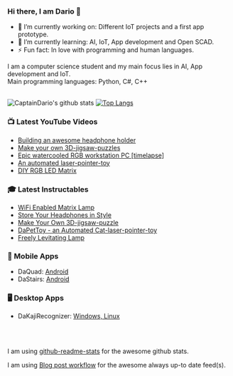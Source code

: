 ### Hi there, I am Dario 👋


- 🔭 I’m currently working on: Different IoT projects and a first app prototype.
- 🌱 I’m currently learning: AI, IoT, App development and Open SCAD.
- ⚡ Fun fact: In love with programming and human languages.


I am a computer science student and my main focus lies in AI, App development and IoT. </br>
Main programming languages: Python, C#, C++ </br>
</br>

![CaptainDario's github stats](https://github-readme-stats.vercel.app/api?username=captaindario&count_private=true)
[![Top Langs](https://github-readme-stats.vercel.app/api/top-langs/?username=captaindario&hide=g-code,Jupyter%20Notebook,Tex&langs_count=8&layout=compact)](https://github.com/captaindario/github-readme-stats)

### 📺 Latest YouTube Videos
<!-- YOUTUBE:START -->
- [Building an awesome headphone holder](https://www.youtube.com/watch?v=rAv23blQrkI)
- [Make your own 3D-jigsaw-puzzles](https://www.youtube.com/watch?v=Sl4_0uPr6Pk)
- [Epic watercooled RGB workstation PC [timelapse]](https://www.youtube.com/watch?v=nSBbka363sI)
- [An automated laser-pointer-toy](https://www.youtube.com/watch?v=vp5igMt3IM0)
- [DIY RGB LED Matrix](https://www.youtube.com/watch?v=JtgvVUUX6ng)
<!-- YOUTUBE:END -->

### 🎓 Latest Instructables
<!-- INSTRUCTABLES:START -->
- [WiFi Enabled Matrix Lamp](https://www.instructables.com/id/WiFi-Enabled-Matrix-Lamp/)
- [Store Your Headphones in Style](https://www.instructables.com/id/Store-Your-Headphones-in-Style/)
- [Make Your Own 3D-jigsaw-puzzle](https://www.instructables.com/id/Make-Your-Own-3D-jigsaw-puzzle/)
- [DaPetToy - an Automated Cat-laser-pointer-toy](https://www.instructables.com/id/An-Automated-Cat-laser-pointer-toy/)
- [Freely Levitating Lamp](https://www.instructables.com/id/Freely-Levitating-Lamp/)
<!-- INSTRUCTABLES:END -->

### 📱 Mobile Apps
- DaQuad: [Android](https://play.google.com/store/apps/details?id=com.DaAppLab.DaQuad)
- DaStairs: [Android](https://play.google.com/store/apps/details?id=com.DaAppLab.DaStairs)

### 🖥️ Desktop Apps
- DaKajiRecognizer: [Windows, Linux](https://github.com/CaptainDario/DaKanjiRecognizer/releases/)

</br>
</br>

I am using [github-readme-stats](https://www.github.com/anuraghazra/github-readme-stats/) for the awesome github stats.

I am using [Blog post workflow](https://www.github.com/gautamkrishnar/blog-post-workflow/) for the awesome always up-to date feed(s).
